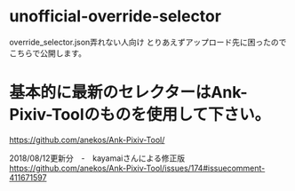 # unofficial-override-selector
override_selector.json弄れない人向け
とりあえずアップロード先に困ったのでこちらで公開します。

# 基本的に最新のセレクターはAnk-Pixiv-Toolのものを使用して下さい。
https://github.com/anekos/Ank-Pixiv-Tool/

2018/08/12更新分　-　kayamaiさんによる修正版
https://github.com/anekos/Ank-Pixiv-Tool/issues/174#issuecomment-411671597
